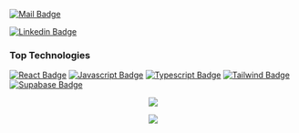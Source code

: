 [![Mail Badge](https://img.shields.io/badge/-albertopluecker-c0392b?style=flat&labelColor=c0392b&logo=gmail&logoColor=white)](mailto:albertopluecker@gmail.com)

[![Linkedin Badge](https://img.shields.io/badge/-Alberto-0e76a8?style=flat&labelColor=0e76a8&logo=linkedin&logoColor=white)](https://www.linkedin.com/in/alberto-pluecker/)

### Top Technologies

[![React Badge](https://img.shields.io/badge/-React-61DBFB?style=for-the-badge&labelColor=black&logo=react&logoColor=61DBFB)](#) [![Javascript Badge](https://img.shields.io/badge/-Javascript-F0DB4F?style=for-the-badge&labelColor=black&logo=javascript&logoColor=F0DB4F)](#) [![Typescript Badge](https://img.shields.io/badge/-Typescript-007acc?style=for-the-badge&labelColor=black&logo=typescript&logoColor=007acc)](#)
[![Tailwind Badge](https://img.shields.io/badge/-tailwind-06B6D4?style=for-the-badge&labelColor=black&logo=tailwindcss&logoColor=#06B6D4)](#)
[![Supabase Badge](https://img.shields.io/badge/-supabase-3ECF8E?style=for-the-badge&labelColor=black&logo=supabase&logoColor=#3ECF8E)](#)

<p align="center"> <img src ="https://github-readme-stats.vercel.app/api?username=albertofp&theme=tokyonight&hide_border=true"/>

<p align="center"> <img src ="https://github-readme-stats.vercel.app/api/top-langs/?username=albertofp&hide_border=true&theme=tokyonight" />
